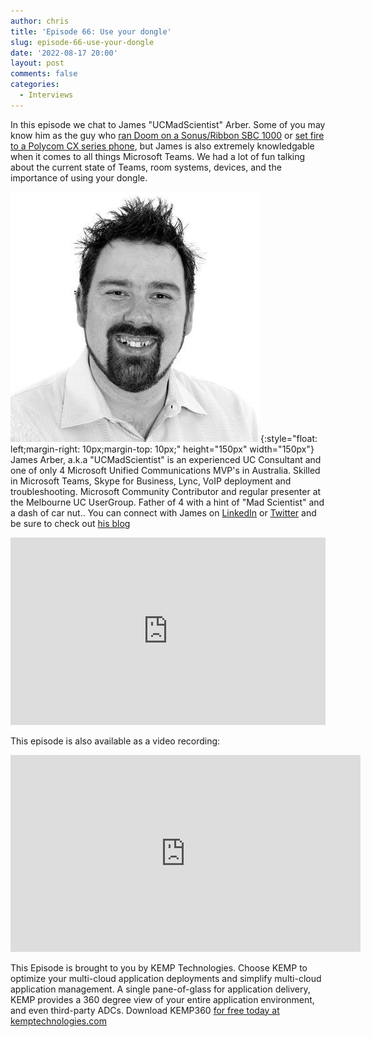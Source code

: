 ```yaml
---
author: chris
title: 'Episode 66: Use your dongle'
slug: episode-66-use-your-dongle
date: '2022-08-17 20:00'
layout: post
comments: false
categories:
  - Interviews
---
```


In this episode we chat to James "UCMadScientist" Arber. Some of you may know him as the guy who [ran Doom on a Sonus/Ribbon SBC 1000](https://www.ucmadscientist.com/running-doom-on-a-teams-isdn-gateway/) or [set fire to a Polycom CX series phone](https://www.ucmadscientist.com/teams-3pip-phones-getting-the-wrong-dial-plan/), but James is also extremely knowledgable when it comes to all things Microsoft Teams. We had a lot of fun talking about the current state of Teams, room systems, devices, and the importance of using your dongle.

![James](/images/uploads/2022/08/james.jpg){:style="float: left;margin-right: 10px;margin-top: 10px;" height="150px" width="150px"} James Arber, a.k.a "UCMadScientist" is an experienced UC Consultant and one of only 4 Microsoft Unified Communications MVP's in Australia. Skilled in Microsoft Teams, Skype for Business, Lync, VoIP deployment and troubleshooting. Microsoft Community Contributor and regular presenter at the Melbourne UC UserGroup. Father of 4 with a hint of "Mad Scientist" and a dash of car nut.. You can connect with James on [LinkedIn](https://www.linkedin.com/in/jamesarber/) or [Twitter](https://twitter.com/UCMadScientist) and be sure to check out [his blog](https://www.ucmadscientist.com)

<p><iframe width="100%" height="300" scrolling="no" frameborder="no" allow="autoplay" src="https://w.soundcloud.com/player/?url=https%3A//api.soundcloud.com/tracks/1326165919&color=%23ff5500&auto_play=false&hide_related=false&show_comments=true&show_user=true&show_reposts=false&show_teaser=true&visual=true"></iframe></p>

This episode is also available as a video recording:

<p><iframe width="560" height="315" src="https://www.youtube.com/embed/l36RepaAO-8" title="YouTube video player" frameborder="0" allow="accelerometer; autoplay; clipboard-write; encrypted-media; gyroscope; picture-in-picture" allowfullscreen></iframe></p>

This Episode is brought to you by KEMP Technologies. Choose KEMP to optimize your multi-cloud application deployments and simplify multi-cloud application management. A single pane-of-glass for application delivery, KEMP provides a 360 degree view of your entire application environment, and even third-party ADCs. Download KEMP360 [for free today at kemptechnologies.com](https://kempte.ch/2MYXjew)
